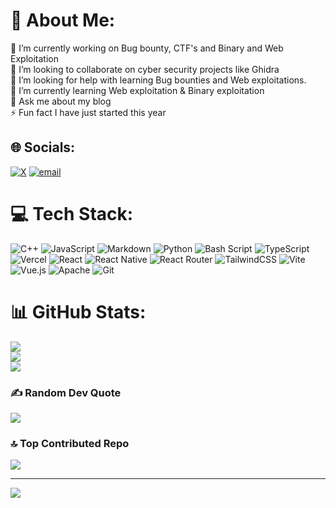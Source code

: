 # 💫 About Me:
🔭 I’m currently working on Bug bounty, CTF's and Binary and Web Exploitation<br>👯 I’m looking to collaborate on cyber security projects like Ghidra<br>🤝 I’m looking for help with learning Bug bounties and Web exploitations.<br>🌱 I’m currently learning Web exploitation & Binary exploitation<br>💬 Ask me about my blog<br>⚡ Fun fact I have just started this year


## 🌐 Socials:
[![X](https://img.shields.io/badge/X-black.svg?logo=X&logoColor=white)](https://x.com/tux-n00b) [![email](https://img.shields.io/badge/Email-D14836?logo=gmail&logoColor=white)](mailto:https://medium.com/@ctfhuntertux) 


# 💻 Tech Stack:
![C++](https://img.shields.io/badge/c++-%2300599C.svg?style=for-the-badge&logo=c%2B%2B&logoColor=white) ![JavaScript](https://img.shields.io/badge/javascript-%23323330.svg?style=for-the-badge&logo=javascript&logoColor=%23F7DF1E) ![Markdown](https://img.shields.io/badge/markdown-%23000000.svg?style=for-the-badge&logo=markdown&logoColor=white) ![Python](https://img.shields.io/badge/python-3670A0?style=for-the-badge&logo=python&logoColor=ffdd54) ![Bash Script](https://img.shields.io/badge/bash_script-%23121011.svg?style=for-the-badge&logo=gnu-bash&logoColor=white) ![TypeScript](https://img.shields.io/badge/typescript-%23007ACC.svg?style=for-the-badge&logo=typescript&logoColor=white) ![Vercel](https://img.shields.io/badge/vercel-%23000000.svg?style=for-the-badge&logo=vercel&logoColor=white) ![React](https://img.shields.io/badge/react-%2320232a.svg?style=for-the-badge&logo=react&logoColor=%2361DAFB) ![React Native](https://img.shields.io/badge/react_native-%2320232a.svg?style=for-the-badge&logo=react&logoColor=%2361DAFB) ![React Router](https://img.shields.io/badge/React_Router-CA4245?style=for-the-badge&logo=react-router&logoColor=white) ![TailwindCSS](https://img.shields.io/badge/tailwindcss-%2338B2AC.svg?style=for-the-badge&logo=tailwind-css&logoColor=white) ![Vite](https://img.shields.io/badge/vite-%23646CFF.svg?style=for-the-badge&logo=vite&logoColor=white) ![Vue.js](https://img.shields.io/badge/vue.js-%2335495e.svg?style=for-the-badge&logo=vuedotjs&logoColor=%234FC08D) ![Apache](https://img.shields.io/badge/apache-%23D42029.svg?style=for-the-badge&logo=apache&logoColor=white) ![Git](https://img.shields.io/badge/git-%23F05033.svg?style=for-the-badge&logo=git&logoColor=white)
# 📊 GitHub Stats:
![](https://github-readme-stats.vercel.app/api?username=Tux-n00b&theme=dark&hide_border=true&include_all_commits=false&count_private=true)<br/>
![](https://nirzak-streak-stats.vercel.app/?user=Tux-n00b&theme=dark&hide_border=true)<br/>
![](https://github-readme-stats.vercel.app/api/top-langs/?username=Tux-n00b&theme=dark&hide_border=true&include_all_commits=false&count_private=true&layout=compact)

### ✍️ Random Dev Quote
![](https://quotes-github-readme.vercel.app/api?type=vetical&theme=radical)

### 🔝 Top Contributed Repo
![](https://github-contributor-stats.vercel.app/api?username=Tux-n00b&limit=5&theme=dark&combine_all_yearly_contributions=true)

---
[![](https://visitcount.itsvg.in/api?id=Tux-n00b&icon=0&color=0)](https://visitcount.itsvg.in)

<!-- Proudly created with GPRM  ( https://gprm.itsvg.in ) -->
